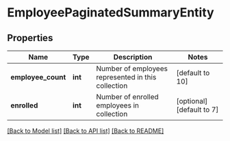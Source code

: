 # EmployeePaginatedSummaryEntity

## Properties
Name | Type | Description | Notes
------------ | ------------- | ------------- | -------------
**employee_count** | **int** | Number of employees represented in this collection | [default to 10]
**enrolled** | **int** | Number of enrolled employees in collection | [optional] [default to 7]

[[Back to Model list]](../README.md#documentation-for-models) [[Back to API list]](../README.md#documentation-for-api-endpoints) [[Back to README]](../README.md)

